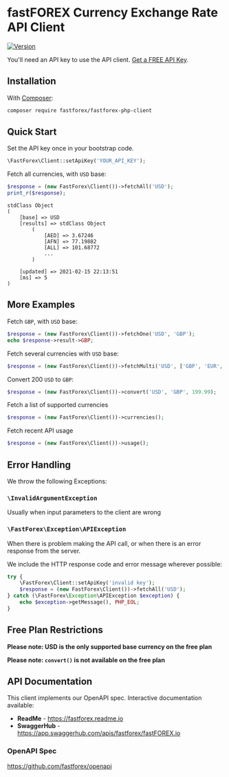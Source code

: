 # fastFOREX Currency Exchange Rate API Client

[![Version](http://img.shields.io/packagist/v/fastforex/fastforex-php-client.svg?style=flat-square)](https://packagist.org/packages/fastforex/fastforex-php-client)

You'll need an API key to use the API client. [Get a FREE API Key](https://console.fastforex.io).

## Installation

With [Composer](https://getcomposer.org):
```bash
composer require fastforex/fastforex-php-client
```

## Quick Start
Set the API key once in your bootstrap code. 
```php
\FastForex\Client::setApiKey('YOUR_API_KEY');
```

Fetch all currencies, with `USD` base:
```php
$response = (new FastForex\Client())->fetchAll('USD');
print_r($response);
```
```
stdClass Object
(
    [base] => USD
    [results] => stdClass Object
        (
            [AED] => 3.67246
            [AFN] => 77.19882
            [ALL] => 101.68772
            ...
        )

    [updated] => 2021-02-15 22:13:51
    [ms] => 5
)
```
## More Examples

Fetch `GBP`, with `USD` base:
```php
$response = (new FastForex\Client())->fetchOne('USD', 'GBP');
echo $response->result->GBP;
```

Fetch several currencies with `USD` base:
```php
$response = (new FastForex\Client())->fetchMulti('USD', ['GBP', 'EUR', 'CHF']);
```

Convert 200 `USD` to `GBP`:
```php
$response = (new FastForex\Client())->convert('USD', 'GBP', 199.99);
```

Fetch a list of supported currencies
```php
$response = (new FastForex\Client())->currencies();
```

Fetch recent API usage
```php
$response = (new FastForex\Client())->usage();
```

## Error Handling

We throw the following Exceptions:

### `\InvalidArgumentException`
Usually when input parameters to the client are wrong

### `\FastForex\Exception\APIException`
When there is problem making the API call, or when there is an error response from the server.

We include the HTTP response code and error message wherever possible:

```php
try {
    \FastForex\Client::setApiKey('invalid key');
    $response = (new FastForex\Client())->fetchAll('USD');
} catch (\FastForex\Exception\APIException $exception) {
    echo $exception->getMessage(), PHP_EOL;
}
```

## Free Plan Restrictions

**Please note: USD is the only supported base currency on the free plan**

**Please note: `convert()` is not available on the free plan**

## API Documentation

This client implements our OpenAPI spec. Interactive documentation available:

* **ReadMe** - https://fastforex.readme.io
* **SwaggerHub** - https://app.swaggerhub.com/apis/fastforex/fastFOREX.io

### OpenAPI Spec
https://github.com/fastforex/openapi
